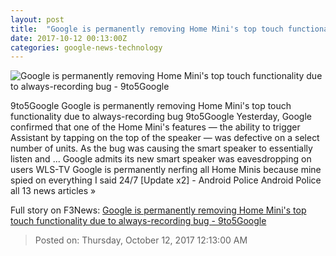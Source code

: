 ```yaml
---
layout: post
title:  "Google is permanently removing Home Mini's top touch functionality due to always-recording bug - 9to5Google"
date: 2017-10-12 00:13:00Z
categories: google-news-technology
---
```


![Google is permanently removing Home Mini's top touch functionality due to always-recording bug - 9to5Google](https://9to5google.files.wordpress.com/2017/10/google-home-mini.jpg?quality=82&strip=all&w=1600)

9to5Google Google is permanently removing Home Mini's top touch functionality due to always-recording bug 9to5Google Yesterday, Google confirmed that one of the Home Mini's features — the ability to trigger Assistant by tapping on the top of the speaker — was defective on a select number of units. As the bug was causing the smart speaker to essentially listen and ... Google admits its new smart speaker was eavesdropping on users WLS-TV Google is permanently nerfing all Home Minis because mine spied on everything I said 24/7 [Update x2] - Android Police Android Police all 13 news articles »


Full story on F3News: [Google is permanently removing Home Mini's top touch functionality due to always-recording bug - 9to5Google](http://www.f3nws.com/n/RWAprD)

> Posted on: Thursday, October 12, 2017 12:13:00 AM
